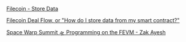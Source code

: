 [Filecoin - Store Data](https://docs.filecoin.io/get-started/store-and-retrieve/store-data/)

[Filecoin Deal Flow, or "How do I store data from my smart contract?"](https://github.com/filecoin-project/community/discussions/601)

[Space Warp Summit 🛸 Programming on the FEVM - Zak Ayesh](https://www.youtube.com/watch?v=KcZbXSoUxz4)

